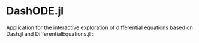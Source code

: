 # DashODE.jl
Application for the interactive exploration of differential equations based on Dash.jl and  DifferentialEquations.jl : 
